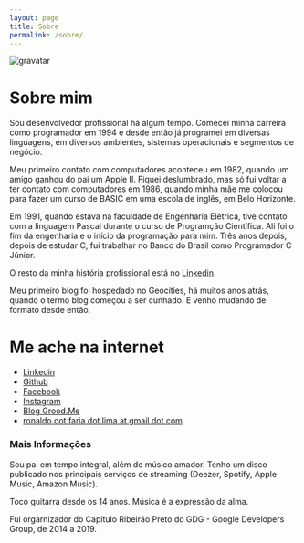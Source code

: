 ```yaml
---
layout: page
title: Sobre
permalink: /sobre/
---
```


![gravatar](https://s.gravatar.com/avatar/5c056fe27aa7e852bae7fb8bff186cee?s=300)

# Sobre mim

Sou desenvolvedor profissional há algum tempo. Comecei minha carreira
como programador em 1994 e desde então já programei em diversas
linguagens, em diversos ambientes, sistemas operacionais e segmentos
de negócio.

Meu primeiro contato com computadores aconteceu em 1982, quando um
amigo ganhou do pai um Apple II. Fiquei deslumbrado, mas só fui voltar
a ter contato com computadores em 1986, quando minha mãe me colocou
para fazer um curso de BASIC em uma escola de inglês, em Belo
Horizonte.

Em 1991, quando estava na faculdade de Engenharia Elétrica, tive
contato com a linguagem Pascal durante o curso de Programção
Científica. Ali foi o fim da engenharia e o início da programação para
mim. Três anos depois, depois de estudar C, fui trabalhar no Banco do
Brasil como Programador C Júnior.

O resto da minha história profissional está no
[Linkedin](https://www.linkedin.com/in/ronlima/).

Meu primeiro blog foi hospedado no Geocities, há muitos anos atrás,
quando o termo blog começou a ser cunhado. E venho mudando de formato
desde então.

# Me ache na internet

- [Linkedin](https://www.linkedin.com/in/ronlima/)
- [Github](https://github.com/ronflima)
- [Facebook](https://www.facebook.com/ronflima)
- [Instagram](https://www.instagram.com/ronflima/)
- [Blog Grood.Me](https://www.grood.me/blog/categories/ronaldo-faria-lima)
- [ronaldo dot faria dot lima at gmail dot com](mailto:ronaldo.faria.lima@gmail.com)

### Mais Informações

Sou pai em tempo integral, além de músico amador. Tenho um disco
publicado nos principais serviços de streaming (Deezer, Spotify, Apple
Music, Amazon Music).

Toco guitarra desde os 14 anos. Música é a expressão da alma. 

Fui orgarnizador do Capítulo Ribeirão Preto do GDG - Google Developers
Group, de 2014 a 2019.

